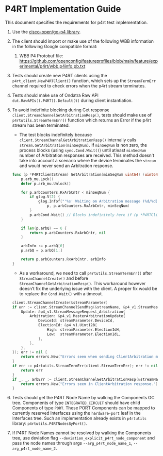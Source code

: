 # P4RT Implementation Guide

This document specifies the requirements for p4rt test implementation.

1.  Use the [cisco-open/go-p4 library](https://github.com/cisco-open/go-p4).

2.  The client should import or make use of the following WBB information in the
    following Google compatible format:

    1.  WBB P4 Protobuf file:
        https://github.com/openconfig/featureprofiles/blob/main/feature/experimental/p4rt/wbb.p4info.pb.txt

3.  Tests should create new P4RT clients using the `p4rt_client.NewP4RTClient()`
    function, which sets up the `StreamTermErr` channel required to check errors
    when the p4rt stream terminates.

4.  Tests should make use of Ondatra Raw API `dut.RawAPIs().P4RT().Default(t)`
    during client instantiation.

5.  To avoid indefinite blocking during Get response
    `client.StreamChannelGetArbitrationResp()`, tests should make use of
    `p4rtutils.StreamTermErr()` function which returns an Error if the p4rt
    stream has been terminated.

    *   The test blocks indefinitely because
        `client.StreamChannelGetArbitrationResp()` internally calls
        `stream.GetArbitration(minSeqNum)`. If `minSeqNum` is non zero, the
        process blocks (using `sync.Cond.Wait()`) until atleast `minSeqNum`
        number of Arbitration responses are received. This method doesn't take
        into account a scenario where the device terminates the `stream` and
        would never send an Arbitration response.

    ```go
    func (p *P4RTClientStream) GetArbitration(minSeqNum uint64) (uint64, *P4RTArbInfo) {
        p.arb_mu.Lock()
        defer p.arb_mu.Unlock()

        for p.arbCounters.RxArbCntr < minSeqNum {
            if glog.V(2) {
                glog.Infof("'%s' Waiting on Arbitration message (%d/%d)\n",
                    p, p.arbCounters.RxArbCntr, minSeqNum)
            }
            p.arbCond.Wait() // Blocks indefinitely here if (p *P4RTClientStream) has been terminated by the device.
        }

        if len(p.arbQ) == 0 {
            return p.arbCounters.RxArbCntr, nil
        }

        arbInfo := p.arbQ[0]
        p.arbQ = p.arbQ[1:]

        return p.arbCounters.RxArbCntr, arbInfo
    }
    ```

    *   As a workaround, we need to call `p4rtutils.StreamTermErr()` after
        `StreamChannelCreate()` and before `StreamChannelGetArbitrationResp()`.
        This workaround however doesn't fix the underlying issue with the
        client. A proper fix would be to replace the `Cond.Wait()` with a
        timeout.

    ```go
    client.StreamChannelCreate(&streamParameter)
    if err := client.StreamChannelSendMsg(&streamName, &p4_v1.StreamMessageRequest{
        Update: &p4_v1.StreamMessageRequest_Arbitration{
            Arbitration: &p4_v1.MasterArbitrationUpdate{
                DeviceId: streamParameter.DeviceId,
                ElectionId: &p4_v1.Uint128{
                    High: streamParameter.ElectionIdH,
                    Low:  streamParameter.ElectionIdL,
                },
            },
        },
    }); err != nil {
        return errors.New("Errors seen when sending ClientArbitration message.")
    }
    if err := p4rtutils.StreamTermErr(client.StreamTermErr); err != nil {
        return err
    }
    if _, _, arbErr := client.StreamChannelGetArbitrationResp(&streamName, 1); arbErr != nil {
        return errors.New("Errors seen in ClientArbitration response.")
    }
    ```

6.  Tests should get the P4RT Node Name by walking the Components OC tree.
    Components of type `INTEGRATED_CIRCUIT` should have child Components of type
    `PORT`. These PORT Components can be mapped to currently reserved Interfaces
    using the `hardware-port` leaf in the Interfaces tree. Such an
    implementation already exists in `p4rtutils` library:
    `p4rtutils.P4RTNodesByPort()`.

7.  If P4RT Node Names cannot be resolved by walking the Components tree, use
    deviation flag `--deviation_explicit_p4rt_node_component` and pass the node
    names through args `--arg_p4rt_node_name_1`, `--arg_p4rt_node_name_2`.
